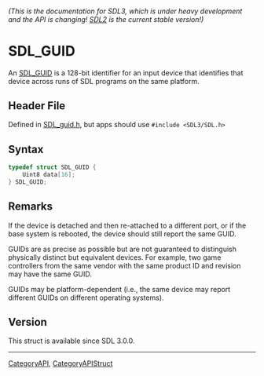 ###### (This is the documentation for SDL3, which is under heavy development and the API is changing! [SDL2](https://wiki.libsdl.org/SDL2/) is the current stable version!)
# SDL_GUID

An [SDL_GUID](SDL_GUID) is a 128-bit identifier for an input device that identifies that device across runs of SDL programs on the same platform.

## Header File

Defined in [SDL_guid.h](https://github.com/libsdl-org/SDL/blob/main/include/SDL3/SDL_guid.h), but apps should use `#include <SDL3/SDL.h>`

## Syntax

```c
typedef struct SDL_GUID {
    Uint8 data[16];
} SDL_GUID;
```

## Remarks

If the device is detached and then re-attached to a different port, or if
the base system is rebooted, the device should still report the same GUID.

GUIDs are as precise as possible but are not guaranteed to distinguish
physically distinct but equivalent devices. For example, two game
controllers from the same vendor with the same product ID and revision may
have the same GUID.

GUIDs may be platform-dependent (i.e., the same device may report different
GUIDs on different operating systems).

## Version

This struct is available since SDL 3.0.0.

----
[CategoryAPI](CategoryAPI), [CategoryAPIStruct](CategoryAPIStruct)

